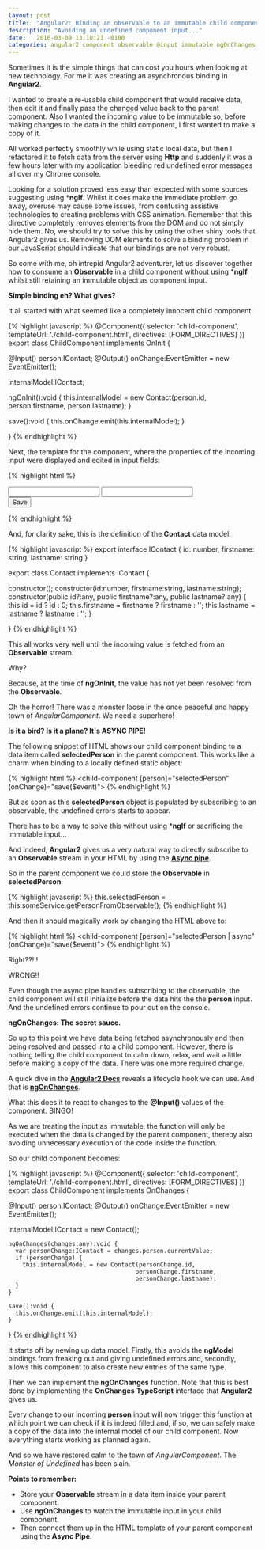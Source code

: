 ```yaml
---
layout: post
title:  "Angular2: Binding an observable to an immutable child component input."
description: "Avoiding an undefined component input..."
date:   2016-03-09 13:10:21 -0100
categories: angular2 component observable @input immutable ngOnChanges
---
```


Sometimes it is the simple things that can cost you hours when looking at new technology. For me it was creating an asynchronous
binding in **Angular2**.

I wanted to create a re-usable child component that would receive data, then edit it and finally pass the changed value back to the 
parent component. Also I wanted the incoming value to be immutable so, before making changes to the data in the child
component, I first wanted to make a copy of it.

All worked perfectly smoothly while using static local data, but then I refactored it to fetch data from the server
using **Http** and suddenly it was a few hours later with my application bleeding red undefined error messages all over my
Chrome console.

Looking for a solution proved less easy than expected with some sources suggesting using ***ngIf**. Whilst it does make the 
immediate problem go away, overuse may cause some issues, from 
confusing assistive technologies to creating problems with CSS animation. Remember that this directive completely 
removes elements from the DOM and do not simply hide them. No, we should try to solve this by using the other shiny tools 
that Angular2 gives us. Removing DOM elements to solve a binding problem in our JavaScript should indicate that our
bindings are not very robust.

So come with me, oh intrepid Angular2 adventurer, let us discover together how to consume an **Observable** in a child component
without using ***ngIf** whilst still retaining an immutable object as component input.

**Simple binding eh? What gives?** 

It all started with what seemed like a completely innocent child component:

{% highlight javascript %}
@Component({
  selector: 'child-component',
  templateUrl: './child-component.html',
  directives: [FORM_DIRECTIVES]
})
export class ChildComponent implements OnInit {

  @Input() person:IContact;
  @Output() onChange:EventEmitter<IContact> = new EventEmitter();

  internalModel:IContact;

  ngOnInit():void {
      this.internalModel = new Contact(person.id, 
                                       person.firstname, 
                                       person.lastname);
  }

  save():void {
    this.onChange.emit(this.internalModel);
  }

}
{% endhighlight %}

Next, the template for the component, where the properties of the incoming input were displayed and edited in
input fields:

{% highlight html %}
<form (submit)="save()">
  <div>
      <input [(ngModel)]="internalModel.firstname">
      <input [(ngModel)]="internalModel.lastname">
  </div>
  <button type="submit">Save</button>
</form>
{% endhighlight %}

And, for clarity sake, this is the definition of the **Contact** data model:

{% highlight javascript %}
export interface IContact {
  id: number,
  firstname: string,
  lastname: string
}

export class Contact implements IContact {

  constructor();
  constructor(id:number, firstname:string, lastname:string);
  constructor(public id?:any, public firstname?:any, public lastname?:any) {
    this.id = id ? id : 0;
    this.firstname = firstname ? firstname : '';
    this.lastname = lastname ? lastname : '';
  }

}
{% endhighlight %}

This all works very well until the incoming value is fetched from an **Observable** stream.

Why?

Because, at the time of **ngOnInit**, the value has not yet been resolved from the **Observable**.

Oh the horror! There was a monster loose in the once peaceful and happy town of *AngularComponent*. We need a 
superhero!

**Is it a bird? Is it a plane? It's ASYNC PIPE!**

The following snippet of HTML shows our child component binding to a data item called **selectedPerson**
in the parent component. This works like a charm when binding to a locally defined static object:

{% highlight html %}
<child-component [person]="selectedPerson" 
                 (onChange)="save($event)">
</child-component>
{% endhighlight %}

But as soon as this **selectedPerson** object is populated by subscribing to an observable, the undefined
errors starts to appear.

There has to be a way to solve this without using ***ngIf** or sacrificing the immutable input... 

And indeed, **Angular2** gives us a very natural way to directly subscribe to an **Observable** stream in your HTML 
by using the <a href="https://angular.io/docs/ts/latest/guide/pipes.html" target="_blank">**Async pipe**</a>. 

So in the parent component we could store the **Observable** in **selectedPerson**:

{% highlight javascript %}
this.selectedPerson = this.someService.getPersonFromObservable();
{% endhighlight %}

And then it should magically work by changing the HTML above to:

{% highlight html %}
<child-component [person]="selectedPerson | async" 
                 (onChange)="save($event)">
</child-component>
{% endhighlight %}

Right??!!!

WRONG!!

Even though the async pipe handles subscribing to the observable, the child component will still initialize before
the data hits the the **person** input. And the undefined errors continue to pour out on the console.

**ngOnChanges: The secret sauce.**

So up to this point we have data being fetched asynchronously and then being resolved and passed into a child component. However, 
there is nothing telling the child component to calm down, relax, and wait a little before making a copy of the data. 
There was one more required change.

A quick dive in the <a href="https://angular.io/docs/ts/latest/cheatsheet.html" target="_blank">**Angular2 Docs**</a> 
reveals a lifecycle hook we can use. And that is 
<a href="https://angular.io/docs/ts/latest/api/core/OnChanges-interface.html" target="_blank">**ngOnChanges**</a>.

What this does it to react to changes to the **@Input()** values of the component. BINGO!

As we are treating the input as immutable, the function will only be executed when the data is changed 
by the parent component, thereby also avoiding unnecessary execution of the code inside the function.

So our child component becomes:

{% highlight javascript %}
@Component({
  selector: 'child-component',
  templateUrl: './child-component.html',
  directives: [FORM_DIRECTIVES]
})
export class ChildComponent implements OnChanges {

  @Input() person:IContact;
  @Output() onChange:EventEmitter<IContact> = new EventEmitter();

   internalModel:IContact = new Contact();
  
    ngOnChanges(changes:any):void {
      var personChange:IContact = changes.person.currentValue;
      if (personChange) {
        this.internalModel = new Contact(personChange.id, 
                                        personChange.firstname, 
                                        personChange.lastname);
      }
    }
  
    save():void {
      this.onChange.emit(this.internalModel);
    }

}
{% endhighlight %}

It starts off by newing up data model. Firstly, this avoids the **ngModel** bindings from freaking out
and giving undefined errors and, secondly, allows this component to also 
create new entries of the same type.

Then we can implement the **ngOnChanges** function. Note that this is best done by implementing the **OnChanges** 
**TypeScript** interface that **Angular2** gives us.

Every change to our incoming **person** input will now trigger this function at which point we can check if it is indeed 
filled and, if so, we can safely make a copy of the data into the internal model of our child component. Now everything 
starts working as planned again.

And so we have restored calm to the town of *AngularComponent*. The *Monster of Undefined* has been slain.

**Points to remember:**

* Store your **Observable** stream in a data item inside your parent component.
* Use **ngOnChanges** to watch the immutable input in your child component.
* Then connect them up in the HTML template of your parent component using the **Async Pipe**.